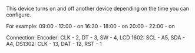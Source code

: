 This device turns on and off another device depending on the time you can configure.

For example:
  09:00 - 12:00 - on
  16:30 - 18:00 - on
  20:00 - 22:00 - on

Connection:
  Encoder:
    CLK - 2,
    DT - 3,
    SW - 4,
  LCD 1602:
    SCL - A5,
    SDA - A4,
  DS1302:
		CLK - 13,
		DAT - 12,
		RST - 1
